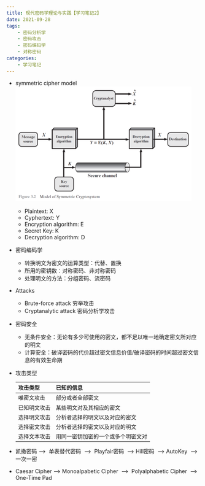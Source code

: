 ```yaml
---
title: 现代密码学理论与实践【学习笔记2】
date: 2021-09-28
tags: 
    - 密码分析学 
    - 密码攻击 
    - 密码编码学 
    - 对称密码
categories: 
    - 学习笔记
---
```


-   symmetric cipher model ![](./img/Pasted-6.png)
    -   Plaintext: X
    -   Cyphertext: Y
    -   Encryption algorithm: E
    -   Secret Key: K
    -   Decryption algorithm: D
-   密码编码学
    -   转换明文为密文的运算类型：代替、置换
    -   所用的密钥数：对称密码、非对称密码
    -   处理明文的方法：分组密码、流密码
-   Attacks
    -   Brute-force attack 穷举攻击
    -   Cryptanalytic attack 密码分析学攻击
-   密码安全
    -   无条件安全：无论有多少可使用的密文，都不足以唯一地确定密文所对应的明文
    -   计算安全：破译密码的代价超过密文信息价值/破译密码的时间超过密文信息的有效生命期
-   攻击类型
    
    |攻击类型|已知的信息|
    |--|--|
    |唯密文攻击|部分或者全部密文|
    |已知明文攻击|某些明文对及其相应的密文|
    |选择明文攻击|分析者选择的明文以及对应的密文|
    |选择密文攻击|分析者选择的密文以及对应的明文|   
    |选择文本攻击|用同一密钥加密的一个或多个明密文对|
    
-   凯撒密码 -->  单表替代密码  -->  Playfair密码  --> Hill密码  --> AutoKey  -->  一次一密
-   Caesar Cipher --> Monoalpabetic Cipher  -->  Polyalphabetic Cipher  -->  One-Time Pad